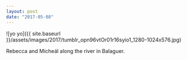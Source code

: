 ```yaml
---
layout: post
date: "2017-05-08"
---
```


![yo yo]({{ site.baseurl }}/assets/images/2017/tumblr_opn96vtOr01r16syio1_1280-1024x576.jpg)

Rebecca and Micheál along the river in Balaguer.
